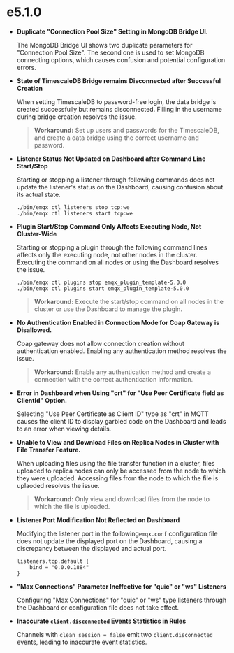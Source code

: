 # e5.1.0

-   **Duplicate "Connection Pool Size" Setting in MongoDB Bridge UI.**

    The MongoDB Bridge UI shows two duplicate parameters for "Connection Pool Size". The second one is used to set MongoDB connecting options, which causes confusion and potential configuration errors.

-   **State of TimescaleDB Bridge remains Disconnected after Successful Creation**

    When setting TimescaleDB to password-free login, the data bridge is created successfully but remains disconnected. Filling in the username during bridge creation resolves the issue.

    > **Workaround:**
    > Set up users and passwords for the TimescaleDB, and create a data bridge using the correct username and password.

-   **Listener Status Not Updated on Dashboard after Command Line Start/Stop**

    Starting or stopping a listener through following commands does not update the listener's status on the Dashboard, causing confusion about its actual state.
    ```
    ./bin/emqx ctl listeners stop tcp:we
    ./bin/emqx ctl listeners start tcp:we
    ```

-   **Plugin Start/Stop Command Only Affects Executing Node, Not Cluster-Wide**

    Starting or stopping a plugin through the following command lines affects only the executing node, not other nodes in the cluster. Executing the command on all nodes or using the Dashboard resolves the issue.
    ```
    ./bin/emqx ctl plugins stop emqx_plugin_template-5.0.0
    ./bin/emqx ctl plugins start emqx_plugin_template-5.0.0
    ```

    > **Workaround:**
    > Execute the start/stop command on all nodes in the cluster or use the Dashboard to manage the plugin.

-   **No Authentication Enabled in Connection Mode for Coap Gateway is Disallowed.**

    Coap gateway does not allow connection creation without authentication enabled. Enabling any authentication method resolves the issue.

    > **Workaround:**
    > Enable any authentication method and create a connection with the correct authentication information.

-   **Error in Dashboard when Using "crt" for "Use Peer Certificate field as ClientId" Option.**

    Selecting "Use Peer Certificate as Client ID" type as "crt" in MQTT causes the client ID to display garbled code on the Dashboard and leads to an error when viewing details.

-   **Unable to View and Download Files on Replica Nodes in Cluster with File Transfer Feature.**

    When uploading files using the file transfer function in a cluster, files uploaded to replica nodes can only be accessed from the node to which they were uploaded. Accessing files from the node to which the file is uplaoded resolves the issue.

    > **Workaround:**
    > Only view and download files from the node to which the file is uploaded.

-   **Listener Port Modification Not Reflected on Dashboard**

    Modifying the listener port in the following`emqx.conf` configuration file does not update the displayed port on the Dashboard, causing a discrepancy between the displayed and actual port.
    ```
    listeners.tcp.default {
        bind = "0.0.0.1884"
    }
    ```

-   **"Max Connections" Parameter Ineffective for "quic" or "ws" Listeners**

    Configuring "Max Connections" for "quic" or "ws" type listeners through the Dashboard or configuration file does not take effect.

-   **Inaccurate `client.disconnected` Events Statistics in Rules**

    Channels with `clean_session = false` emit two `client.disconnected` events, leading to inaccurate event statistics.
